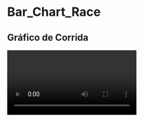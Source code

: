 # Bar_Chart_Race
## Gráfico de Corrida

![Gráfico de Corrida - 1](https://github.com/mathe-alves/Bar_Chart_Race/blob/main/Corrida1.mp4)
